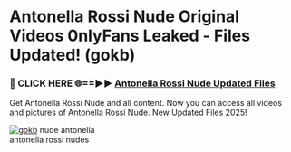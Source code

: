 # Antonella Rossi Nude Original Videos 0nlyFans Leaked - Files Updated! (gokb)

<h3>🔴 CLICK HERE 🌐==►► <a href="https://tinyurl.com/52m3yx9h" rel="nofollow">Antonella Rossi Nude Updated Files</a></h3>

Get Antonella Rossi Nude and all content. Now you can access all videos and pictures of Antonella Rossi Nude. New Updated Files 2025!

[![gokb](https://i.imgur.com/TnHtlc8.gif)](https://tinyurl.com/52m3yx9h)
nude antonella<br>
antonella rossi nudes